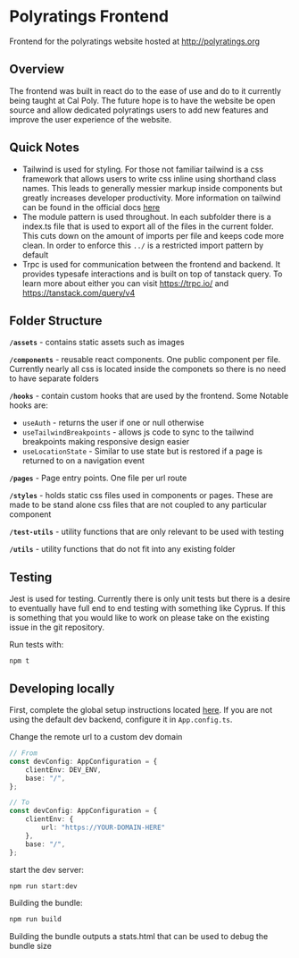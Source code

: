 # Polyratings Frontend
Frontend for the polyratings website hosted at http://polyratings.org

## Overview
The frontend was built in react do to the ease of use and do to it currently being taught at Cal Poly. The future hope is to have the website be open source and allow dedicated polyratings users to add new features and improve the user experience of the website.

## Quick Notes
* Tailwind is used for styling. For those not familiar tailwind is a css framework that allows users to write css inline using shorthand class names. This leads to generally messier markup inside components but greatly increases developer productivity. More information on tailwind can be found in the official docs [here](https://tailwindcss.com/)
* The module pattern is used throughout. In each subfolder there is a index.ts file that is used to export all of the files in the current folder. This cuts down on the amount of imports per file and keeps code more clean. In order to enforce this `../` is a restricted import pattern by default
* Trpc is used for communication between the frontend and backend. It provides typesafe interactions and is built on top of tanstack query. To learn more about either you can visit https://trpc.io/ and https://tanstack.com/query/v4

## Folder Structure

**`/assets`** - contains static assets such as images

**`/components`** - reusable react components. One public component per file. Currently nearly all css is located inside the componets so there is no need to have separate folders

**`/hooks`** - contain custom hooks that are used by the frontend. Some Notable hooks are:
* `useAuth` - returns the user if one or null otherwise
* `useTailwindBreakpoints` - allows js code to sync to the tailwind breakpoints making responsive design easier
* `useLocationState` - Similar to use state but is restored if a page is returned to on a navigation event

**`/pages`** - Page entry points. One file per url route

**`/styles`** - holds static css files used in components or pages. These are made to be stand alone css files that are not coupled to any particular component

**`/test-utils`** - utility functions that are only relevant to be used with testing

**`/utils`** - utility functions that do not fit into any existing folder

## Testing
Jest is used for testing. Currently there is only unit tests but there is a desire to eventually have full end to end testing with something like Cyprus. If this is something that you would like to work on please take on the existing issue in the git repository.

Run tests with:
```
npm t
```

## Developing locally
First, complete the global setup instructions located [here](../../README.md/#setup). If you are not using the default dev backend, configure it in `App.config.ts`.

Change the remote url to a custom dev domain
```ts
// From
const devConfig: AppConfiguration = {
    clientEnv: DEV_ENV,
    base: "/",
};

// To
const devConfig: AppConfiguration = {
    clientEnv: {
        url: "https://YOUR-DOMAIN-HERE"
    },
    base: "/",
};
```

start the dev server:
```bash
npm run start:dev
```

Building the bundle:
```bash
npm run build
```
Building the bundle outputs a stats.html that can be used to debug the bundle size

